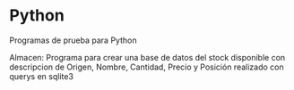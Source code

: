 # Python
Programas de prueba para Python

Almacen: Programa para crear una base de datos del stock disponible con descripcion de Origen, Nombre, Cantidad, Precio y Posición
realizado con querys en sqlite3 
